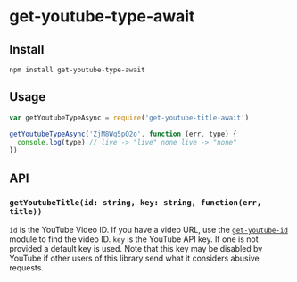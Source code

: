# get-youtube-type-await

## Install

```
npm install get-youtube-type-await
```

## Usage

```js
var getYoutubeTypeAsync = require('get-youtube-title-await')

getYoutubeTypeAsync('ZjM8Wq5pQ2o', function (err, type) {
  console.log(type) // live -> "live" none live -> "none"
})
```

## API

### `getYoutubeTitle(id: string, key: string, function(err, title))`

`id` is the YouTube Video ID. If you have a video URL, use the [`get-youtube-id`](https://www.npmjs.com/package/get-youtube-id) module to find the video ID.
`key` is the YouTube API key. If one is not provided a default key is used. Note that this key may be disabled by YouTube if other users of this library send what it considers abusive requests.

